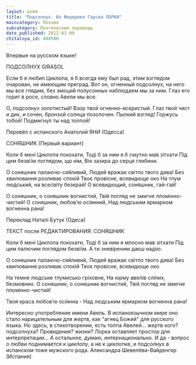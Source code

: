 ```yaml
---
layout: poem
title: "Подсолнух. Из Федерико Гарсиа ЛОРКИ"
maincategory: Поэзия
subcategory: Поэтические переводы
date_published: 2012-01-09
chitalnya_id: 484580
---
```




Впервые на русском языке!

ПОДСОЛНУХ
GIRASOL

Если б я любил Циклопа,
я б всегда ему был рад,
этим взглядом очарован,
не имеющим преград.
Вот он, огненный подсолнух,
на него мы все глядим,
без эмоций полусонных
наблюдаем мы за ним.
Глаз его горит в росе,
словно Авели мы все.

О, подсолнух золотистый!
Взор твой огненно-искристый.
Глаз твой чист и дик, и сочен,
бронзой солнца позолочен.
Пылкий взгляд! Горжусь тобой!
Подмигнул ты над толпой!

Перевёл с испанского Анатолий ЯНИ (Одесса)

СОНЯШНИК
(Первый вариант)

Коли б мені Циклопа покохати,
Тоді б за ним я б смутно мав зітхати
Під цим безвіїм поглядом, що нім,
Він зазира до серця глибини.

О соняшник палаючо-сяйливий,
Людей вражає світло твого дива!
Без хвилювання розливає спокій
Твоє провісне, всевидюще око
На тлум людський, на всесвіту безкрай!
О всевидющий, соняшник, гай-гай!

О соняшник, о соняшник вогнистий,
Твій погляд не змигне пломінно-чистий!
О соняшник, любов’ю осіянний,
Над людським ярмарком вогненна рана!

Переклад Наталі Бутук (Одеса)

ТЕКСТ после РЕДАКТИРОВАНИЯ:
  СОНЯШНИК 

Коли б мені Циклопа покохати,
Тоді б за ним я млосно мав зітхати
Під цим палючим поглядом безвіїм.
А ти зневіреним даєш надію. 

О соняшник палаючо-сяйливий,
Людей вражає світло твого дива!
Без хвилювання розливає спокій
Твоє провісне, всевидюще око

На темне людське тлумисько  гріховне,
На юрму авелів сліпих, безмовних.
О соняшник, о соняшник вогнистий,
Твій погляд не змигне пломінно-чистий!

Твоя краса любов’ю осіянна -
Над людським ярмарком вогненна рана!


Интересно употребление имени Авель. В испаноязычном мире оно стало нарицательным для жертв, как "агнец Божий" для русского языка. Но здесь, в стихотворении, есть толпа Авелей... жертв кого? подсолнуха? Провидения? жизни? Лорка оставляет простор для интерпретации... А остальное, думаю, интернационально. И да - вопрос о любви поднимается к циклопу, а не к циклопке, и подсолнух в испанском тоже мужского рода. 
Александра Шевелёва-Вайденгер (Испания)






